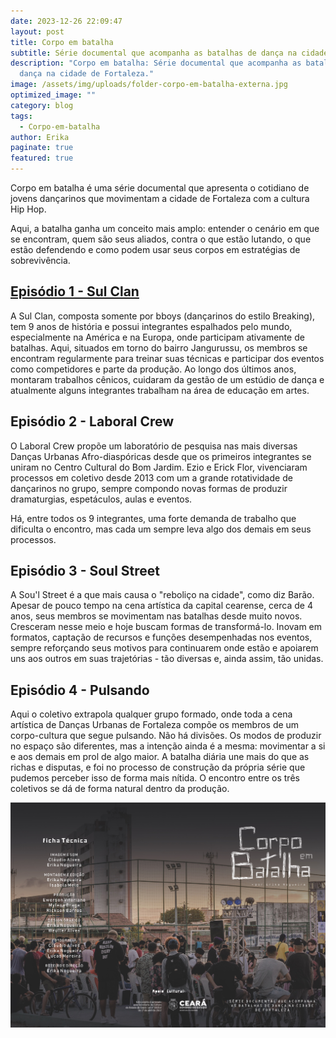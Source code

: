 ```yaml
---
date: 2023-12-26 22:09:47
layout: post
title: Corpo em batalha
subtitle: Série documental que acompanha as batalhas de dança na cidade de Fortaleza.
description: "Corpo em batalha: Série documental que acompanha as batalhas de
  dança na cidade de Fortaleza."
image: /assets/img/uploads/folder-corpo-em-batalha-externa.jpg
optimized_image: ""
category: blog
tags:
  - Corpo-em-batalha
author: Erika
paginate: true
featured: true
---
```

C﻿orpo em batalha é uma série documental que apresenta o cotidiano de jovens dançarinos que movimentam a cidade de Fortaleza com a cultura Hip Hop.

Aqui, a batalha ganha um conceito mais amplo: entender o cenário em que se encontram, quem são seus aliados, contra o que estão lutando, o que estão defendendo e como podem usar seus corpos em estratégias de sobrevivência.

## [E﻿pisódio 1 - Sul Clan](https://corpo-em-batalha.netlify.app/why-books-should-be-your-priority/)

[](https://corpo-em-batalha.netlify.app/why-books-should-be-your-priority/)A Sul Clan, composta somente por bboys (dançarinos do estilo Breaking), tem 9 anos de história e possui integrantes espalhados pelo mundo, especialmente na América e na Europa, onde participam ativamente de batalhas. Aqui, situados em torno do bairro Jangurussu, os membros se encontram regularmente para treinar suas técnicas e participar dos eventos como competidores e parte da produção. Ao longo dos últimos anos, montaram trabalhos cênicos, cuidaram da gestão de um estúdio de dança e atualmente alguns integrantes trabalham na área de educação em artes.

## Episódio 2 - Laboral Crew

O Laboral Crew propõe um laboratório de pesquisa nas mais diversas Danças Urbanas Afro-diaspóricas desde que os primeiros integrantes se uniram no Centro Cultural do Bom Jardim. Ezio e Erick Flor, vivenciaram processos em coletivo desde 2013 com um a grande rotatividade de dançarinos no grupo, sempre compondo novas formas de produzir dramaturgias, espetáculos, aulas e eventos.

Há, entre todos os 9 integrantes, uma forte demanda de trabalho que dificulta o encontro, mas cada um sempre leva algo dos demais em seus processos.

## Episódio 3 - Soul Street

A Sou'l Street é a que mais causa o "reboliço na cidade", como diz Barão. Apesar de pouco tempo na cena artística da capital cearense, cerca de 4 anos, seus membros se movimentam nas batalhas desde muito novos. Cresceram nesse meio e hoje buscam formas de transformá-lo. Inovam em formatos, captação de recursos e funções desempenhadas nos eventos, sempre reforçando seus motivos para continuarem onde estão e apoiarem uns aos outros em suas trajetórias - tão diversas e, ainda assim, tão unidas.

## Episódio 4 - Pulsando

Aqui o coletivo extrapola qualquer grupo formado, onde toda a cena artística de Danças Urbanas de Fortaleza compõe os membros de um corpo-cultura que segue pulsando. Não há divisões. Os modos de produzir no espaço são diferentes, mas a intenção ainda é a mesma: movimentar a si e aos demais em prol de algo maior. A batalha diária une mais do que as richas e disputas, e foi no processo de construção da própria série que pudemos perceber isso de forma mais nítida. O encontro entre os três coletivos se dá de forma natural dentro da produção.

![folder corpo em batalha externa](/assets/img/uploads/folder-corpo-em-batalha-externa.jpg "folder corpo em batalha externa")